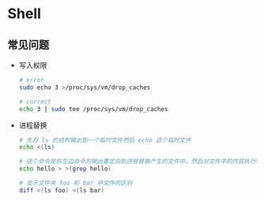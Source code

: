 # Shell

## 常见问题

- 写入权限

  ```bash
  # error
  sudo echo 3 >/proc/sys/vm/drop_caches

  # correct
  echo 3 | sudo tee /proc/sys/vm/drop_caches
  ```

- 进程替换

  ```bash
  # 先将 ls 的结构输出到一个临时文件然后 echo 这个临时文件
  echo <(ls)

  # 这个命令是将左边命令的输出重定向到进程替换产生的文件中，然后对文件中的内容执行>(CMD)中CMD命令
  echo hello > >(grep hello)

  # 显示文件夹 foo 和 bar 中文件的区别
  diff <(ls foo) <(ls bar)
  ```
